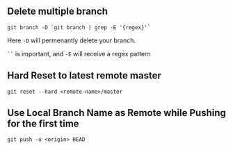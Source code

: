 **Delete multiple branch**
--------------------------
``
git branch -D `git branch | grep -E '{regex}'`
``

Here `-D` will permenantly delete your branch. 

`
``
` 
is important, and `-E`
will receive a regex pattern




**Hard Reset to latest remote master**
--------------------------------------
``
git reset --hard <remote-name>/master
``



**Use Local Branch Name as Remote while Pushing for the first time**
--------------------------------------
``
git push -u <origin> HEAD
``

